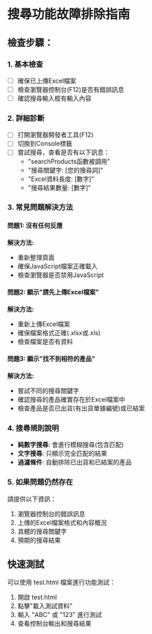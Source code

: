 # 搜尋功能故障排除指南

## 檢查步驟：

### 1. 基本檢查
- [ ] 確保已上傳Excel檔案
- [ ] 檢查瀏覽器控制台(F12)是否有錯誤訊息
- [ ] 確認搜尋輸入框有輸入內容

### 2. 詳細診斷
- [ ] 打開瀏覽器開發者工具(F12)
- [ ] 切換到Console標籤
- [ ] 嘗試搜尋，查看是否有以下訊息：
  - "searchProducts函數被調用"
  - "搜尋關鍵字: [您的搜尋詞]"
  - "Excel資料長度: [數字]"
  - "搜尋結果數量: [數字]"

### 3. 常見問題解決方法

#### 問題1: 沒有任何反應
**解決方法:**
- 重新整理頁面
- 確保JavaScript檔案正確載入
- 檢查瀏覽器是否禁用JavaScript

#### 問題2: 顯示"請先上傳Excel檔案"
**解決方法:**
- 重新上傳Excel檔案
- 確保檔案格式正確(.xlsx或.xls)
- 檢查檔案是否有資料

#### 問題3: 顯示"找不到相符的產品"
**解決方法:**
- 嘗試不同的搜尋關鍵字
- 確認搜尋的產品確實存在於Excel檔案中
- 檢查產品是否已出貨(有出貨單據編號)或已結案

### 4. 搜尋規則說明
- **純數字搜尋**: 會進行模糊搜尋(包含匹配)
- **文字搜尋**: 只顯示完全匹配的結果
- **過濾條件**: 自動排除已出貨和已結案的產品

### 5. 如果問題仍然存在
請提供以下資訊：
1. 瀏覽器控制台的錯誤訊息
2. 上傳的Excel檔案格式和內容概況
3. 具體的搜尋關鍵字
4. 預期的搜尋結果

## 快速測試
可以使用 test.html 檔案進行功能測試：
1. 開啟 test.html
2. 點擊"載入測試資料"
3. 輸入 "ABC" 或 "123" 進行測試
4. 查看控制台輸出和搜尋結果